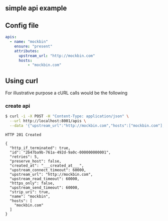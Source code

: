 simple api example
------------------

## Config file

```yaml
apis:
  - name: "mockbin"
    ensure: "present"
    attributes:
      upstream_url: "http://mockbin.com"
      hosts:
          - "mockbin.com"

```

## Using curl

For illustrative purpose a cURL calls would be the following

### create api

```sh
$ curl -i -X POST -H "Content-Type: application/json" \
  --url http://localhost:8001/apis \
  --data '{"upstream_url":"http://mockbin.com","hosts":["mockbin.com"],"name":"mockbin"}'
```

```
HTTP 201 Created
```

```
{
  "http_if_terminated": true,
  "id": "2b47ba9b-761a-492d-9a0c-000000000001",
  "retries": 5,
  "preserve_host": false,
  "created_at": "___created_at___",
  "upstream_connect_timeout": 60000,
  "upstream_url": "http://mockbin.com",
  "upstream_read_timeout": 60000,
  "https_only": false,
  "upstream_send_timeout": 60000,
  "strip_uri": true,
  "name": "mockbin",
  "hosts": [
    "mockbin.com"
  ]
}
```